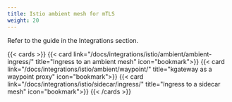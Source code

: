 ```yaml
---
title: Istio ambient mesh for mTLS
weight: 20
---
```


Refer to the guide in the Integrations section.

{{< cards >}}
  {{< card link="/docs/integrations/istio/ambient/ambient-ingress/" title="Ingress to an ambient mesh" icon="bookmark">}}
  {{< card link="/docs/integrations/istio/ambient/waypoint/" title="kgateway as a waypoint proxy" icon="bookmark">}}
  {{< card link="/docs/integrations/istio/sidecar/ingress/" title="Ingress to a sidecar mesh" icon="bookmark">}}
{{< /cards >}}
